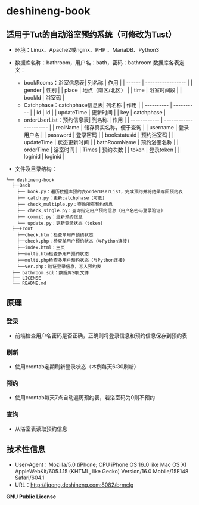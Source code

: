 # deshineng-book

## 适用于Tut的自动浴室预约系统（可修改为Tust）

* 环境：Linux、Apache2或nginx、PHP 、MariaDB、Python3
* 数据库名称：bathroom，用户名：bath，密码：bathroom
  数据库各表定义：

  * bookRooms：浴室信息表| 列名称 | 作用              |
    | ------ | ----------------- |
    | gender | 性别              |
    | place  | 地点（南区/北区） |
    | time   | 浴室时间段        |
    | bookId | 浴室码            |
  * Catchphase：catchphase信息表| 列名称     | 作用       |
    | ---------- | ---------- |
    | id         | id         |
    | updateTime | 更新时间   |
    | key        | catchphase |
  * orderUserList：预约信息表| 列名称       | 作用                   |
    | ------------ | ---------------------- |
    | realName     | 储存真实名称，便于查询 |
    | username     | 登录用户名             |
    | password     | 登录密码               |
    | bookstatusid | 预约浴室码             |
    | updateTime   | 状态更新时间           |
    | bathRoomName | 预约浴室名称           |
    | orderTime    | 浴室时间               |
    | Times        | 预约次数               |
    | token        | 登录token              |
    | loginid      | loginid                |
* 文件及目录结构：

```
└── deshineng-book  
  ├──Back  
    ├── book.py：遍历数据库预约表orderUserList，完成预约并将结果写回预约表  
    ├── catch.py：更新catchphase（可选)  
    ├── check_multiple.py：查询所有预约信息  
    ├── check_single.py：查询指定用户预约信息（用户名密码登录验证)  
    ├── commit.py：更新预约信息  
    └── update.py：更新登录状态（token)  
  ├──Front  
    ├──check.htm：检查单用户预约状态  
    ├──check.php：检查单用户预约状态（与Python连接)  
    ├──index.html：主页  
    ├──multi.htm检查多用户预约状态  
    ├──multi.php检查多用户预约状态（与Python连接)  
    └──ver.php：验证登录信息，写入预约表  
  ├── bathroom.sql：数据库SQL文件  
  ├── LICENSE  
  └── README.md
```

## 原理

### 登录

* 前端检查用户名密码是否正确，正确则将登录信息和预约信息保存到预约表

### 刷新

* 使用crontab定期刷新登录状态（本例每天6:30刷新）

### 预约

* 使用crontab每天7点自动遍历预约表，若浴室码为0则不预约

### 查询

* 从浴室表读取预约信息

## 技术性信息

* User-Agent：Mozilla/5.0 (iPhone; CPU iPhone OS 16_0 like Mac OS X) AppleWebKit/605.1.15 (KHTML, like Gecko) Version/16.0 Mobile/15E148 Safari/604.1
* URL：http://ligong.deshineng.com:8082/brmclg

**GNU Public License**
